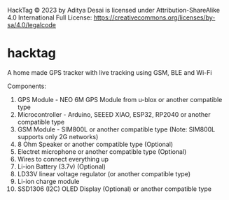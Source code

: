 HackTag © 2023 by Aditya Desai is licensed under Attribution-ShareAlike 4.0 International
Full License: https://creativecommons.org/licenses/by-sa/4.0/legalcode

# hacktag
A home made GPS tracker with live tracking using GSM, BLE and Wi-Fi

Components:
1. GPS Module - NEO 6M GPS Module from u-blox or another compatible type
2. Microcontroller - Arduino, SEEED XIAO, ESP32, RP2040 or another compatible type
3. GSM Module - SIM800L or another compatible type (Note: SIM800L supports only 2G networks)
4. 8 Ohm Speaker or another compatible type (Optional)
5. Electret microphone or another compatible type (Optional)
6. Wires to connect everything up
7. Li-ion Battery (3.7v) (Optional)
8. LD33V linear voltage regulator (or another compatible type)
9. Li-ion charge module
10. SSD1306 (I2C) OLED Display (Optional) or another compatible type
